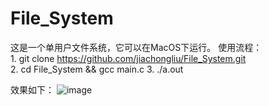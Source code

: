 # File_System

这是一个单用户文件系统，它可以在MacOS下运行。
使用流程：   
     1. git  clone https://github.com/jiachongliu/File_System.git   
     2. cd File_System && gcc main.c
     3. ./a.out

效果如下：
![image](http://github.com/jiachongliu/File_System/images/File_System.png)

